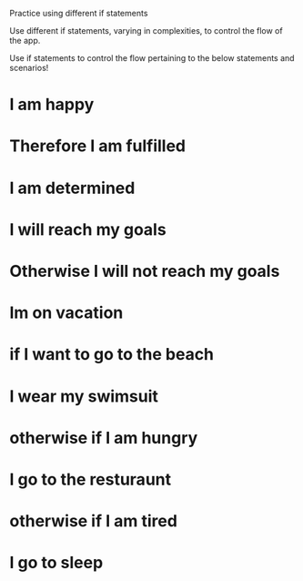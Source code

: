 Practice using different if statements

Use different if statements, varying in complexities, to control the flow of the app.

Use if statements to control the flow pertaining to the below statements and scenarios!
# I am happy
#    Therefore I am fulfilled

# I am determined
#    I will reach my goals
# Otherwise I will not reach my goals

# Im on vacation
# if I want to go to the beach
#    I wear my swimsuit
# otherwise if I am hungry
#    I go to the resturaunt
# otherwise if I am tired
#    I go to sleep